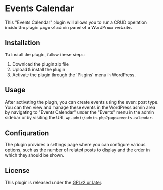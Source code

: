 # Events Calendar

This "Events Calendar" plugin will allows you to run a CRUD operation inside the plugin page of admin panel of a WordPress website.

## Installation

To install the plugin, follow these steps:

1. Download the plugin zip file
2. Upload & install the plugin
3. Activate the plugin through the 'Plugins' menu in WordPress.

## Usage

After activating the plugin, you can create events using the event post type. You can then view and manage these events in the WordPress admin area by navigating to "Events Calendar" under the "Events" menu in the admin sidebar or by visiting the URL `wp-admin/admin.php?page=events-calendar`.

## Configuration

The plugin provides a settings page where you can configure various options, such as the number of related posts to display and the order in which they should be shown.

## License

This plugin is released under the [GPLv2 or later](https://www.gnu.org/licenses/old-licenses/gpl-2.0.html).
